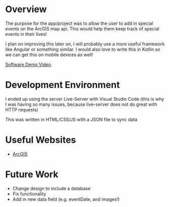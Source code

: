 # Overview

The purpose for the app/project was to allow the user to add in special events on the ArcGIS map api. This would help them keep track of special events in their lives!

I plan on improving this later on, I will probably use a more useful framework like Angular or something similar. I would also love to write this in Kotlin so we can get this on mobile devices as well!

[Software Demo Video](https://youtu.be/uGui_Evqb2I)

# Development Environment

I ended up using the server Live-Server with Visual Studio Code (this is why I was having so many issues, because live-server does not do great with HTTP requests)

This was written in HTML/CSS/JS with a JSON file to sync data

# Useful Websites

* [ArcGIS](https://developers.arcgis.com/documentation/mapping-apis-and-services/tutorials/)

# Future Work

* Change design to include a database
* Fix functionality
* Add in new data field (e.g. eventDate, and images!)